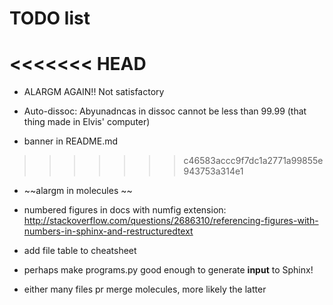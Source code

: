 # TODO list

<<<<<<< HEAD
=======
  - ALARGM AGAIN!! Not satisfactory
  - Auto-dissoc: Abyunadncas in dissoc cannot be less than 99.99 (that thing made in Elvis' computer)

  - banner in README.md
>>>>>>> c46583accc9f7dc1a2771a99855e943753a314e1
  - ~~alargm in molecules ~~

  - numbered figures in docs with numfig extension: http://stackoverflow.com/questions/2686310/referencing-figures-with-numbers-in-sphinx-and-restructuredtext
  - add file table to cheatsheet
  - perhaps make programs.py good enough to generate **input** to Sphinx!
  - either many files pr merge molecules, more likely the latter
